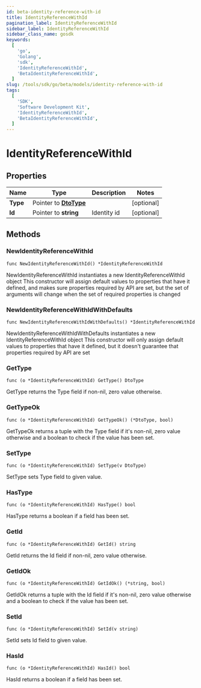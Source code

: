 ```yaml
---
id: beta-identity-reference-with-id
title: IdentityReferenceWithId
pagination_label: IdentityReferenceWithId
sidebar_label: IdentityReferenceWithId
sidebar_class_name: gosdk
keywords:
  [
    'go',
    'Golang',
    'sdk',
    'IdentityReferenceWithId',
    'BetaIdentityReferenceWithId',
  ]
slug: /tools/sdk/go/beta/models/identity-reference-with-id
tags:
  [
    'SDK',
    'Software Development Kit',
    'IdentityReferenceWithId',
    'BetaIdentityReferenceWithId',
  ]
---
```


# IdentityReferenceWithId

## Properties

| Name     | Type                               | Description | Notes      |
| -------- | ---------------------------------- | ----------- | ---------- |
| **Type** | Pointer to [**DtoType**](dto-type) |             | [optional] |
| **Id**   | Pointer to **string**              | Identity id | [optional] |

## Methods

### NewIdentityReferenceWithId

`func NewIdentityReferenceWithId() *IdentityReferenceWithId`

NewIdentityReferenceWithId instantiates a new IdentityReferenceWithId object This constructor will assign default values to properties that have it defined, and makes sure properties required by API are set, but the set of arguments will change when the set of required properties is changed

### NewIdentityReferenceWithIdWithDefaults

`func NewIdentityReferenceWithIdWithDefaults() *IdentityReferenceWithId`

NewIdentityReferenceWithIdWithDefaults instantiates a new IdentityReferenceWithId object This constructor will only assign default values to properties that have it defined, but it doesn't guarantee that properties required by API are set

### GetType

`func (o *IdentityReferenceWithId) GetType() DtoType`

GetType returns the Type field if non-nil, zero value otherwise.

### GetTypeOk

`func (o *IdentityReferenceWithId) GetTypeOk() (*DtoType, bool)`

GetTypeOk returns a tuple with the Type field if it's non-nil, zero value otherwise and a boolean to check if the value has been set.

### SetType

`func (o *IdentityReferenceWithId) SetType(v DtoType)`

SetType sets Type field to given value.

### HasType

`func (o *IdentityReferenceWithId) HasType() bool`

HasType returns a boolean if a field has been set.

### GetId

`func (o *IdentityReferenceWithId) GetId() string`

GetId returns the Id field if non-nil, zero value otherwise.

### GetIdOk

`func (o *IdentityReferenceWithId) GetIdOk() (*string, bool)`

GetIdOk returns a tuple with the Id field if it's non-nil, zero value otherwise and a boolean to check if the value has been set.

### SetId

`func (o *IdentityReferenceWithId) SetId(v string)`

SetId sets Id field to given value.

### HasId

`func (o *IdentityReferenceWithId) HasId() bool`

HasId returns a boolean if a field has been set.
